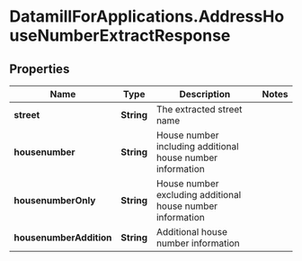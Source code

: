 # DatamillForApplications.AddressHouseNumberExtractResponse

## Properties
Name | Type | Description | Notes
------------ | ------------- | ------------- | -------------
**street** | **String** | The extracted street name | 
**housenumber** | **String** | House number including additional house number information | 
**housenumberOnly** | **String** | House number excluding additional house number information | 
**housenumberAddition** | **String** | Additional house number information | 



